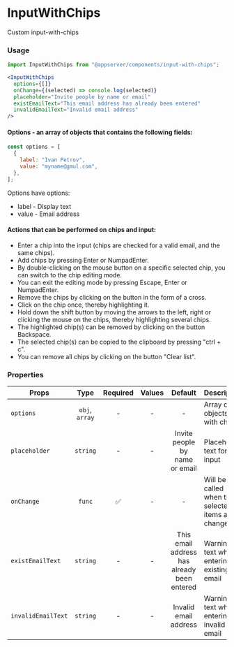 # InputWithChips

Custom input-with-chips

### Usage

```js
import InputWithChips from "@appserver/components/input-with-chips";
```

```jsx
<InputWithChips
  options={[]}
  onChange={(selected) => console.log(selected)}
  placeholder="Invite people by name or email"
  existEmailText="This email address has already been entered"
  invalidEmailText="Invalid email address"
/>
```

#### Options - an array of objects that contains the following fields:

```js
const options = [
  {
    label: "Ivan Petrov",
    value: "myname@gmul.com",
  },
];
```

Options have options:

- label - Display text
- value - Email address

#### Actions that can be performed on chips and input:

- Enter a chip into the input (chips are checked for a valid email, and the same chips).
- Add chips by pressing Enter or NumpadEnter.
- By double-clicking on the mouse button on a specific selected chip, you can switch to the chip editing mode.
- You can exit the editing mode by pressing Escape, Enter or NumpadEnter.
- Remove the chips by clicking on the button in the form of a cross.
- Click on the chip once, thereby highlighting it.
- Hold down the shift button by moving the arrows to the left, right or clicking the mouse on the chips, thereby highlighting several chips.
- The highlighted chip(s) can be removed by clicking on the button Backspace.
- The selected chip(s) can be copied to the clipboard by pressing "ctrl + c".
- You can remove all chips by clicking on the button "Clear list".

### Properties

| Props              |      Type      | Required | Values |                   Default                   | Description                                        |
| ------------------ | :------------: | :------: | :----: | :-----------------------------------------: | -------------------------------------------------- |
| `options`          | `obj`, `array` |    -     |   -    |                      -                      | Array of objects with chips                        |
| `placeholder`      |    `string`    |    -     |   -    |       Invite people by name or email        | Placeholder text for the input                     |
| `onChange`         |     `func`     |    ✅    |   -    |                      -                      | Will be called when the selected items are changed |
| `existEmailText`   |    `string`    |    -     |   -    | This email address has already been entered | Warning text when entering an existing email       |
| `invalidEmailText` |    `string`    |    -     |   -    |            Invalid email address            | Warning text when entering an invalid email        |
